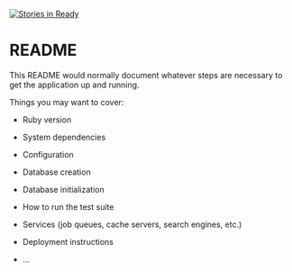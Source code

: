 [![Stories in Ready](https://badge.waffle.io/sstubben/meepo.png?label=ready&title=Ready)](https://waffle.io/sstubben/meepo)
# README

This README would normally document whatever steps are necessary to get the
application up and running.

Things you may want to cover:

* Ruby version

* System dependencies

* Configuration

* Database creation

* Database initialization

* How to run the test suite

* Services (job queues, cache servers, search engines, etc.)

* Deployment instructions

* ...
